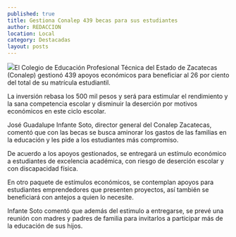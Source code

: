 ```yaml
---
published: true
title: Gestiona Conalep 439 becas para sus estudiantes
author: REDACCION
location: Local
category: Destacadas
layout: posts
---
```


![](http://i.imgur.com/jUv6P3dm.jpg)El Colegio de Educación Profesional Técnica del Estado de Zacatecas (Conalep) gestionó 439 apoyos económicos para beneficiar al 26 por ciento del total de su matrícula estudiantil.
 
La inversión rebasa los 500 mil pesos y será para estimular el rendimiento y la sana competencia escolar y disminuir la deserción por motivos económicos en este ciclo escolar.
 
José Guadalupe Infante Soto, director general del Conalep Zacatecas, comentó que con las becas se busca aminorar los gastos de las familias en la educación y les pide a los estudiantes más compromiso.
 
De acuerdo a los apoyos gestionados, se entregará un estímulo económico a estudiantes de excelencia académica, con riesgo de deserción escolar y con discapacidad física.
 
En otro paquete de estímulos económicos, se contemplan apoyos para estudiantes emprendedores que presenten proyectos, así también se beneficiará con antejos a quien lo necesite.
 
Infante Soto comentó que además del estimulo a entregarse, se prevé una reunión con madres y padres de familia para invitarlos a participar más de la educación de sus hijos.

